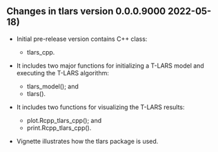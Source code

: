 ## Changes in tlars version 0.0.0.9000 2022-05-18)

* Initial pre-release version contains C++ class: 

	- tlars_cpp.

* It includes two major functions for initializing a T-LARS model and executing the T-LARS algorithm:

	- tlars_model(); and
	- tlars().

* It includes two functions for visualizing the T-LARS results:

	- plot.Rcpp_tlars_cpp(); and
	- print.Rcpp_tlars_cpp(). 
	
* Vignette illustrates how the tlars package is used.
